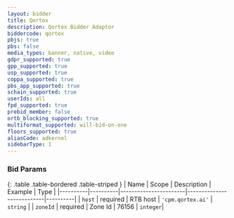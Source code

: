 ```yaml
---
layout: bidder
title: Qortex
description: Qortex Bidder Adaptor
biddercode: qortex
pbjs: true
pbs: false
media_types: banner, native, video
gdpr_supported: true
gpp_supported: true
usp_supported: true
coppa_supported: true
pbs_app_supported: true
schain_supported: true
userIds: all
fpd_supported: true
prebid_member: false
ortb_blocking_supported: true
multiformat_supported: will-bid-on-one
floors_supported: true
aliasCode: adkernel
sidebarType: 1
---
```


### Bid Params

{: .table .table-bordered .table-striped }
| Name     | Scope    | Description           | Example                   | Type     |
|----------|----------|-----------------------|---------------------------|----------|
| `host`   | required | RTB host              | `'cpm.qortex.ai'`         | `string` |
| `zoneId` | required | Zone Id               | 76156                     | `integer`|

